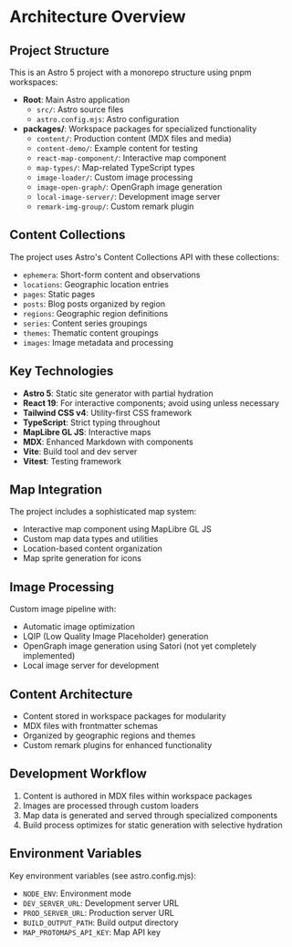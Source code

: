 # Architecture Overview

## Project Structure

This is an Astro 5 project with a monorepo structure using pnpm workspaces:

- **Root**: Main Astro application
  - `src/`: Astro source files
  - `astro.config.mjs`: Astro configuration
- **packages/**: Workspace packages for specialized functionality
  - `content/`: Production content (MDX files and media)
  - `content-demo/`: Example content for testing
  - `react-map-component/`: Interactive map component
  - `map-types/`: Map-related TypeScript types
  - `image-loader/`: Custom image processing
  - `image-open-graph/`: OpenGraph image generation
  - `local-image-server/`: Development image server
  - `remark-img-group/`: Custom remark plugin

## Content Collections

The project uses Astro's Content Collections API with these collections:

- `ephemera`: Short-form content and observations
- `locations`: Geographic location entries
- `pages`: Static pages
- `posts`: Blog posts organized by region
- `regions`: Geographic region definitions
- `series`: Content series groupings
- `themes`: Thematic content groupings
- `images`: Image metadata and processing

## Key Technologies

- **Astro 5**: Static site generator with partial hydration
- **React 19**: For interactive components; avoid using unless necessary
- **Tailwind CSS v4**: Utility-first CSS framework
- **TypeScript**: Strict typing throughout
- **MapLibre GL JS**: Interactive maps
- **MDX**: Enhanced Markdown with components
- **Vite**: Build tool and dev server
- **Vitest**: Testing framework

## Map Integration

The project includes a sophisticated map system:

- Interactive map component using MapLibre GL JS
- Custom map data types and utilities
- Location-based content organization
- Map sprite generation for icons

## Image Processing

Custom image pipeline with:

- Automatic image optimization
- LQIP (Low Quality Image Placeholder) generation
- OpenGraph image generation using Satori (not yet completely implemented)
- Local image server for development

## Content Architecture

- Content stored in workspace packages for modularity
- MDX files with frontmatter schemas
- Organized by geographic regions and themes
- Custom remark plugins for enhanced functionality

## Development Workflow

1. Content is authored in MDX files within workspace packages
2. Images are processed through custom loaders
3. Map data is generated and served through specialized components
4. Build process optimizes for static generation with selective hydration

## Environment Variables

Key environment variables (see astro.config.mjs):

- `NODE_ENV`: Environment mode
- `DEV_SERVER_URL`: Development server URL
- `PROD_SERVER_URL`: Production server URL
- `BUILD_OUTPUT_PATH`: Build output directory
- `MAP_PROTOMAPS_API_KEY`: Map API key
